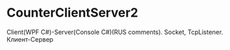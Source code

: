 # CounterClientServer2
 Client(WPF C#)-Server(Console C#)(RUS comments). Socket, TcpListener. Клиент-Сервер 

